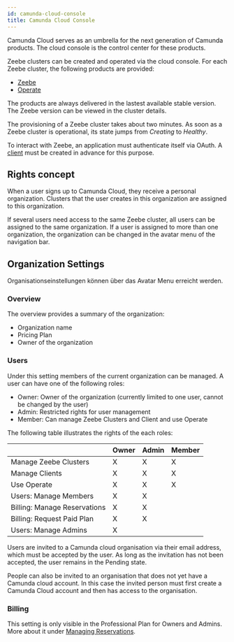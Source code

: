 ```yaml
---
id: camunda-cloud-console
title: Camunda Cloud Console
---
```


Camunda Cloud serves as an umbrella for the next generation of Camunda products. The cloud console is the control center for these products.

Zeebe clusters can be created and operated via the cloud console. For each Zeebe cluster, the following products are provided:

- [Zeebe](./zeebecluster_zeebe.md)
- [Operate](./zeebecluster_operate.md)

The products are always delivered in the lastest available stable version. The Zeebe version can be viewed in the cluster details.

The provisioning of a Zeebe cluster takes about two minutes. As soon as a Zeebe cluster is operational, its state jumps from _Creating_ to _Healthy_.

To interact with Zeebe, an application must authenticate itself via OAuth. A [client](./zeebecluster_clients.md) must be created in advance for this purpose.

## Rights concept

When a user signs up to Camunda Cloud, they receive a personal organization. Clusters that the user creates in this organization are assigned to this organization.

If several users need access to the same Zeebe cluster, all users can be assigned to the same organization. If a user is assigned to more than one organization, the organization can be changed in the avatar menu of the navigation bar.

## Organization Settings

Organisationseinstellungen können über das Avatar Menu erreicht werden.

### Overview

The overview provides a summary of the organization:

- Organization name
- Pricing Plan
- Owner of the organization

### Users

Under this setting members of the current organization can be managed. A user can have one of the following roles:

- Owner: Owner of the organization (currently limited to one user, cannot be changed by the user)
- Admin: Restricted rights for user management
- Member: Can manage Zeebe Clusters and Client and use Operate

The following table illustrates the rights of the each roles:

|                              | Owner | Admin | Member |
| ---------------------------- | ----- | ----- | ------ |
| Manage Zeebe Clusters        | X     | X     | X      |
| Manage Clients               | X     | X     | X      |
| Use Operate                  | X     | X     | X      |
| Users: Manage Members        | X     | X     |        |
| Billing: Manage Reservations | X     | X     |        |
| Billing: Request Paid Plan   | X     | X     |        |
| Users: Manage Admins         | X     |       |        |

Users are invited to a Camunda cloud organisation via their email address, which must be accepted by the user. As long as the invitation has not been accepted, the user remains in the Pending state.

People can also be invited to an organisation that does not yet have a Camunda cloud account. In this case the invited person must first create a Camunda Cloud account and then has access to the organisation.

### Billing

This setting is only visible in the Professional Plan for Owners and Admins. More about it under [Managing Reservations](professional_reservations.md).
